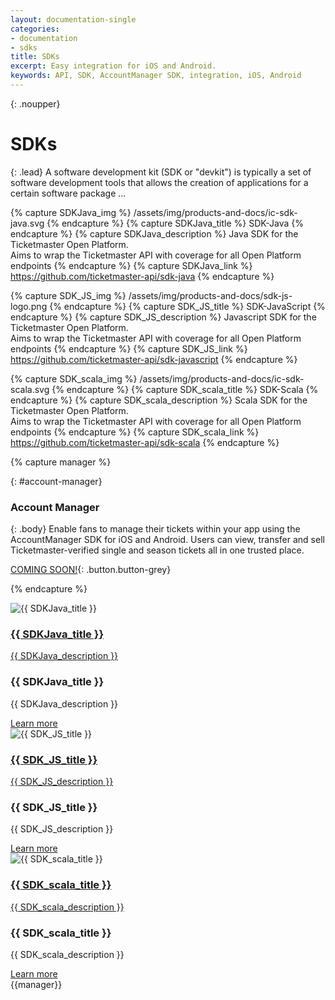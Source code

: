 ```yaml
---
layout: documentation-single
categories:
- documentation
- sdks
title: SDKs
excerpt: Easy integration for iOS and Android.
keywords: API, SDK, AccountManager SDK, integration, iOS, Android
---
```



{: .noupper}
# SDKs

{: .lead}
A software development kit (SDK or "devkit") is typically a set of software development tools that allows the creation of applications for a certain software package ...

{% capture SDKJava_img %}
/assets/img/products-and-docs/ic-sdk-java.svg
{% endcapture %}
{% capture SDKJava_title %}
SDK-Java
{% endcapture %}
{% capture SDKJava_description %}
Java SDK for the Ticketmaster Open Platform.  
Aims to wrap the Ticketmaster API with coverage for all Open Platform endpoints
{% endcapture %}
{% capture SDKJava_link %}
https://github.com/ticketmaster-api/sdk-java
{% endcapture %}

{% capture SDK_JS_img %}
/assets/img/products-and-docs/sdk-js-logo.png
{% endcapture %}
{% capture SDK_JS_title %}
SDK-JavaScript
{% endcapture %}
{% capture SDK_JS_description %}
Javascript SDK for the Ticketmaster Open Platform.  
Aims to wrap the Ticketmaster API with coverage for all Open Platform endpoints
{% endcapture %}
{% capture SDK_JS_link %}
https://github.com/ticketmaster-api/sdk-javascript
{% endcapture %}

{% capture SDK_scala_img %}
/assets/img/products-and-docs/ic-sdk-scala.svg
{% endcapture %}
{% capture SDK_scala_title %}
SDK-Scala
{% endcapture %}
{% capture SDK_scala_description %}
Scala SDK for the Ticketmaster Open Platform.  
Aims to wrap the Ticketmaster API with coverage for all Open Platform endpoints
{% endcapture %}
{% capture SDK_scala_link %}
https://github.com/ticketmaster-api/sdk-scala
{% endcapture %}

{% capture manager %}

{: #account-manager}
### Account Manager

{: .body}
Enable fans to manage their tickets within your app using 
the AccountManager SDK for iOS and Android. Users can 
view, transfer and sell Ticketmaster-verified single and 
season tickets all in one trusted place.

[COMING SOON!](javascript:void(0)){: .button.button-grey}

{% endcapture %}

<div id="sdk-java" class="sdk-flip-container" ontouchstart="this.classList.toggle('hover');">
	<div class="sdk-flipper">
		<div class="sdk-front sdk-front-java">
			<img src=" {{ SDKJava_img }} " class="sdk-img-java sdk-img image" alt="{{ SDKJava_title }}"/>
		</div>
		<a href="{{ SDKJava_link }}" class="sdk-back desktop">
			<h3 class="sdk-description__title">{{ SDKJava_title }}</h3>
			<p class="sdk-description__text">{{ SDKJava_description }}</p>
		</a>
		<div class="sdk-back mobile">
			<h3 class="sdk-description__title">{{ SDKJava_title }}</h3>
			<p class="sdk-description__text">{{ SDKJava_description }}</p>
		</div>
		<a class="sdk-button button button-blue" href="{{ SDKJava_link }}">Learn more</a>
	</div>
</div>


<div id="sdk-javascript" class="sdk-flip-container" ontouchstart="this.classList.toggle('hover');">
	<div class="sdk-flipper">
		<div class="sdk-front sdk-front-js">
			<img src=" {{ SDK_JS_img }} " class="sdk-img-js sdk-img image" alt="{{ SDK_JS_title }}"/>
		</div>
		<a href="{{ SDK_JS_link }}" class="sdk-back desktop">
			<h3 class="sdk-description__title">{{ SDK_JS_title }}</h3>
			<p class="sdk-description__text">{{ SDK_JS_description }}</p>
		</a>
		<div class="sdk-back mobile">
			<h3 class="sdk-description__title">{{ SDK_JS_title }}</h3>
			<p class="sdk-description__text">{{ SDK_JS_description }}</p>
		</div>
		<a class="sdk-button button button-blue" href="{{ SDK_JS_link }}">Learn more</a>
	</div>
</div>


<div id="sdk-scala" class="sdk-flip-container" ontouchstart="this.classList.toggle('hover');">
	<div class="sdk-flipper">
		<div class="sdk-front sdk-front-scala">
			<img src=" {{ SDK_scala_img }} " class="sdk-img-scala sdk-img image" alt="{{ SDK_scala_title }}"/>
		</div>
		<a href="{{ SDK_scala_link }}" class="sdk-back desktop">
			<h3 class="sdk-description__title">{{ SDK_scala_title }}</h3>
			<p class="sdk-description__text">{{ SDK_scala_description }}</p>
		</a>
		<div class="sdk-back mobile">
			<h3 class="sdk-description__title">{{ SDK_scala_title }}</h3>
			<p class="sdk-description__text">{{ SDK_scala_description }}</p>
		</div>
		<a class="sdk-button button button-blue" href="{{ SDK_scala_link }}">Learn more</a>
	</div>
</div>

<div class="grey-box android" markdown="1">
{{manager}}
</div>


<div id="disqus_thread" style="margin-top: 50px;"></div>
<script>
    var disqus_config = function () {
        this.page.url = document.URL || "http://developer.ticketmaster.com/";
        this.page.identifier = "{{page.title}}";
    };
    (function() { // DON'T EDIT BELOW THIS LINE
        var d = document, s = d.createElement('script');

        s.src = '//ticketmasterapi.disqus.com/embed.js';

        s.setAttribute('data-timestamp', +new Date());
        (d.head || d.body).appendChild(s);
    })();
</script>
